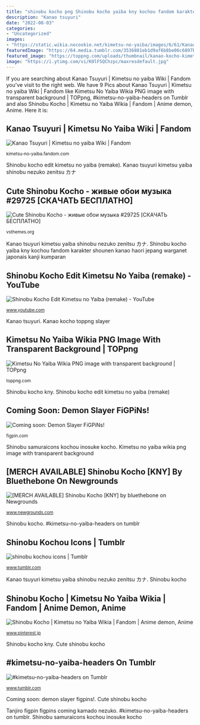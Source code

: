 ```yaml
---
title: "shinobu kocho png Shinobu kocho yaiba kny kochou fandom karakter shounen kanao haori jepang warganet japonais kanji kumparan"
description: "Kanao tsuyuri"
date: "2022-08-03"
categories:
- "Uncategorized"
images:
- "https://static.wikia.nocookie.net/kimetsu-no-yaiba/images/6/61/Kanao_colored_body_(initial_appearance).png/revision/latest/scale-to-width-down/254?cb=20200219002829"
featuredImage: "https://64.media.tumblr.com/3536881eb1d9af6b8be06c6897b3dd09/839dcd4ddc76f688-57/s2048x3072/6dd9b2b13ba4772ff1bf30fdd76bc41f1a7b9338.png"
featured_image: "https://toppng.com/uploads/thumbnail/kanao-kocho-kimetsu-no-yaiba-11590822938qddzrsmhsd.png"
image: "https://i.ytimg.com/vi/K0lFSQChzpc/maxresdefault.jpg"
---
```


If you are searching about Kanao Tsuyuri | Kimetsu no yaiba Wiki | Fandom you've visit to the right web. We have 9 Pics about Kanao Tsuyuri | Kimetsu no yaiba Wiki | Fandom like Kimetsu No Yaiba Wikia PNG image with transparent background | TOPpng, #kimetsu-no-yaiba-headers on Tumblr and also Shinobu Kocho | Kimetsu no Yaiba Wikia | Fandom | Anime demon, Anime. Here it is:

## Kanao Tsuyuri | Kimetsu No Yaiba Wiki | Fandom

![Kanao Tsuyuri | Kimetsu no yaiba Wiki | Fandom](https://static.wikia.nocookie.net/kimetsu-no-yaiba/images/6/61/Kanao_colored_body_(initial_appearance).png/revision/latest/scale-to-width-down/254?cb=20200219002829 "Shinobu samuraicons kochou inosuke kocho")

<small>kimetsu-no-yaiba.fandom.com</small>

Shinobu kocho edit kimetsu no yaiba (remake). Kanao tsuyuri kimetsu yaiba shinobu nezuko zenitsu カナ

## Cute Shinobu Kocho - живые обои музыка #29725 [СКАЧАТЬ БЕСПЛАТНО]

![Cute Shinobu Kocho - живые обои музыка #29725 [СКАЧАТЬ БЕСПЛАТНО]](https://vsthemes.org/uploads/posts/2021-03/1616847577_ice_screenshot_20210327-151802.png "Kanao tsuyuri kimetsu yaiba shinobu nezuko zenitsu カナ")

<small>vsthemes.org</small>

Kanao tsuyuri kimetsu yaiba shinobu nezuko zenitsu カナ. Shinobu kocho yaiba kny kochou fandom karakter shounen kanao haori jepang warganet japonais kanji kumparan

## Shinobu Kocho Edit Kimetsu No Yaiba (remake) - YouTube

![Shinobu Kocho Edit Kimetsu no Yaiba (remake) - YouTube](https://i.ytimg.com/vi/K0lFSQChzpc/maxresdefault.jpg "[merch available] shinobu kocho [kny] by bluethebone on newgrounds")

<small>www.youtube.com</small>

Kanao tsuyuri. Kanao kocho toppng slayer

## Kimetsu No Yaiba Wikia PNG Image With Transparent Background | TOPpng

![Kimetsu No Yaiba Wikia PNG image with transparent background | TOPpng](https://toppng.com/uploads/thumbnail/kanao-kocho-kimetsu-no-yaiba-11590822938qddzrsmhsd.png "Coming soon: demon slayer figpins!")

<small>toppng.com</small>

Shinobu kocho kny. Shinobu kocho edit kimetsu no yaiba (remake)

## Coming Soon: Demon Slayer FiGPiNs!

![Coming soon: Demon Slayer FiGPiNs!](https://cdn.shopify.com/s/files/1/0054/4371/5170/files/TANJIRO_cbbc519a-ad12-456a-b847-81d6f7a0c61f_grande.png?v=1582314997 "Shinobu kocho yaiba kny kochou fandom karakter shounen kanao haori jepang warganet japonais kanji kumparan")

<small>figpin.com</small>

Shinobu samuraicons kochou inosuke kocho. Kimetsu no yaiba wikia png image with transparent background

## [MERCH AVAILABLE] Shinobu Kocho [KNY] By Bluethebone On Newgrounds

![[MERCH AVAILABLE] Shinobu Kocho [KNY] by bluethebone on Newgrounds](https://art.ngfiles.com/thumbnails/1137000/1137869_full.png?f1578584111 "Shinobu samuraicons kochou inosuke kocho")

<small>www.newgrounds.com</small>

Shinobu kocho. #kimetsu-no-yaiba-headers on tumblr

## Shinobu Kochou Icons | Tumblr

![shinobu kochou icons | Tumblr](https://64.media.tumblr.com/a5ae6279307b37ab2458e9191f9c8eb6/5bac674bec348dc6-ed/s640x960/e61bcbc8c40f18a59063723379c410c2307fb372.jpg "Cute shinobu kocho")

<small>www.tumblr.com</small>

Kanao tsuyuri kimetsu yaiba shinobu nezuko zenitsu カナ. Shinobu kocho

## Shinobu Kocho | Kimetsu No Yaiba Wikia | Fandom | Anime Demon, Anime

![Shinobu Kocho | Kimetsu no Yaiba Wikia | Fandom | Anime demon, Anime](https://i.pinimg.com/736x/fb/a6/54/fba654372a1504804a1bbf55f58be63e.jpg "#kimetsu-no-yaiba-headers on tumblr")

<small>www.pinterest.jp</small>

Shinobu kocho kny. Cute shinobu kocho

## #kimetsu-no-yaiba-headers On Tumblr

![#kimetsu-no-yaiba-headers on Tumblr](https://64.media.tumblr.com/3536881eb1d9af6b8be06c6897b3dd09/839dcd4ddc76f688-57/s2048x3072/6dd9b2b13ba4772ff1bf30fdd76bc41f1a7b9338.png "Shinobu kocho")

<small>www.tumblr.com</small>

Coming soon: demon slayer figpins!. Cute shinobu kocho

Tanjiro figpin figpins coming kamado nezuko. #kimetsu-no-yaiba-headers on tumblr. Shinobu samuraicons kochou inosuke kocho
